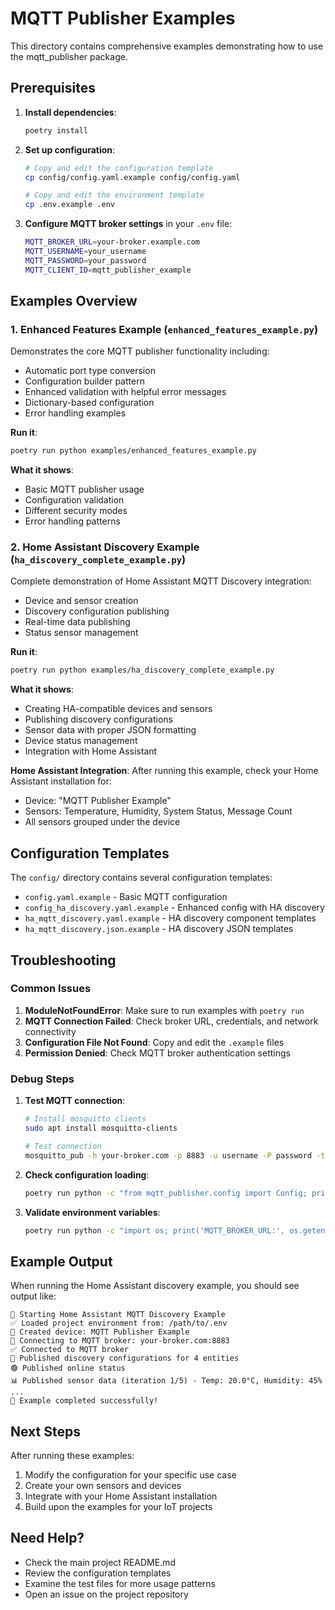 # MQTT Publisher Examples

This directory contains comprehensive examples demonstrating how to use the mqtt_publisher package.

## Prerequisites

1. **Install dependencies**:
   ```bash
   poetry install
   ```

2. **Set up configuration**:
   ```bash
   # Copy and edit the configuration template
   cp config/config.yaml.example config/config.yaml
   
   # Copy and edit the environment template
   cp .env.example .env
   ```

3. **Configure MQTT broker settings** in your `.env` file:
   ```bash
   MQTT_BROKER_URL=your-broker.example.com
   MQTT_USERNAME=your_username
   MQTT_PASSWORD=your_password
   MQTT_CLIENT_ID=mqtt_publisher_example
   ```

## Examples Overview

### 1. Enhanced Features Example (`enhanced_features_example.py`)

Demonstrates the core MQTT publisher functionality including:
- Automatic port type conversion
- Configuration builder pattern
- Enhanced validation with helpful error messages
- Dictionary-based configuration
- Error handling examples

**Run it**:
```bash
poetry run python examples/enhanced_features_example.py
```

**What it shows**:
- Basic MQTT publisher usage
- Configuration validation
- Different security modes
- Error handling patterns

### 2. Home Assistant Discovery Example (`ha_discovery_complete_example.py`)

Complete demonstration of Home Assistant MQTT Discovery integration:
- Device and sensor creation
- Discovery configuration publishing
- Real-time data publishing
- Status sensor management

**Run it**:
```bash
poetry run python examples/ha_discovery_complete_example.py
```

**What it shows**:
- Creating HA-compatible devices and sensors
- Publishing discovery configurations
- Sensor data with proper JSON formatting
- Device status management
- Integration with Home Assistant

**Home Assistant Integration**:
After running this example, check your Home Assistant installation for:
- Device: "MQTT Publisher Example"
- Sensors: Temperature, Humidity, System Status, Message Count
- All sensors grouped under the device

## Configuration Templates

The `config/` directory contains several configuration templates:

- `config.yaml.example` - Basic MQTT configuration
- `config_ha_discovery.yaml.example` - Enhanced config with HA discovery
- `ha_mqtt_discovery.yaml.example` - HA discovery component templates
- `ha_mqtt_discovery.json.example` - HA discovery JSON templates

## Troubleshooting

### Common Issues

1. **ModuleNotFoundError**: Make sure to run examples with `poetry run`
2. **MQTT Connection Failed**: Check broker URL, credentials, and network connectivity
3. **Configuration File Not Found**: Copy and edit the `.example` files
4. **Permission Denied**: Check MQTT broker authentication settings

### Debug Steps

1. **Test MQTT connection**:
   ```bash
   # Install mosquitto clients
   sudo apt install mosquitto-clients
   
   # Test connection
   mosquitto_pub -h your-broker.com -p 8883 -u username -P password -t test -m "hello"
   ```

2. **Check configuration loading**:
   ```bash
   poetry run python -c "from mqtt_publisher.config import Config; print(Config('config/config.yaml').get_all())"
   ```

3. **Validate environment variables**:
   ```bash
   poetry run python -c "import os; print('MQTT_BROKER_URL:', os.getenv('MQTT_BROKER_URL'))"
   ```

## Example Output

When running the Home Assistant discovery example, you should see output like:
```
🚀 Starting Home Assistant MQTT Discovery Example
✅ Loaded project environment from: /path/to/.env
📱 Created device: MQTT Publisher Example
🔗 Connecting to MQTT broker: your-broker.com:8883
✅ Connected to MQTT broker
📡 Published discovery configurations for 4 entities
🟢 Published online status
📊 Published sensor data (iteration 1/5) - Temp: 20.0°C, Humidity: 45%
...
🎉 Example completed successfully!
```

## Next Steps

After running these examples:
1. Modify the configuration for your specific use case
2. Create your own sensors and devices
3. Integrate with your Home Assistant installation
4. Build upon the examples for your IoT projects

## Need Help?

- Check the main project README.md
- Review the configuration templates
- Examine the test files for more usage patterns
- Open an issue on the project repository
